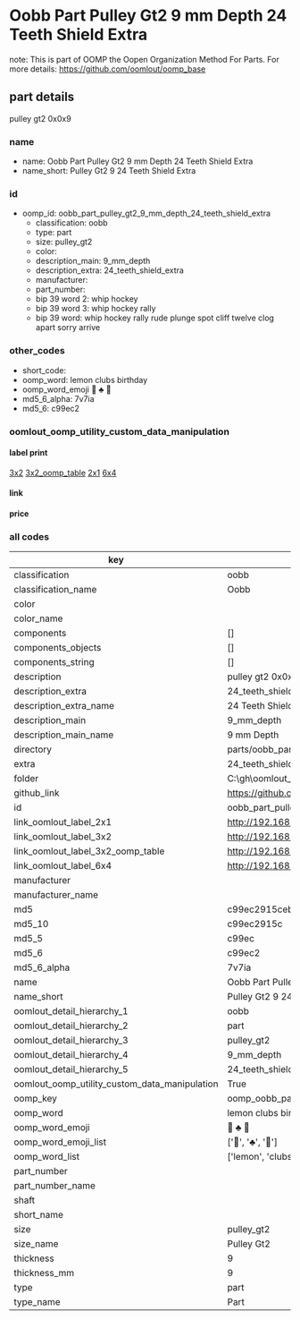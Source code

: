 # Oobb Part Pulley Gt2 9 mm Depth 24 Teeth Shield Extra  

note: This is part of OOMP the Oopen Organization Method For Parts. For more details: https://github.com/oomlout/oomp_base

##  part details
  



pulley gt2 0x0x9



### name
* name: Oobb Part Pulley Gt2 9 mm Depth 24 Teeth Shield Extra
* name_short: Pulley Gt2 9 24 Teeth Shield Extra
### id
* oomp_id: oobb_part_pulley_gt2_9_mm_depth_24_teeth_shield_extra
  * classification: oobb
  * type: part
  * size: pulley_gt2
  * color: 
  * description_main: 9_mm_depth
  * description_extra: 24_teeth_shield_extra
  * manufacturer: 
  * part_number: 
  * bip 39 word 2: whip hockey
  * bip 39 word 3: whip hockey rally
  * bip 39 word: whip hockey rally rude plunge spot cliff twelve clog apart sorry arrive

### other_codes
* short_code: 
* oomp_word: lemon clubs birthday
* oomp_word_emoji :lemon: :clubs: :birthday:
* md5_6_alpha: 7v7ia
* md5_6: c99ec2






### oomlout_oomp_utility_custom_data_manipulation
#### label print
[3x2](http://192.168.1.245:1112/?label=oomp%207v7ia)
[3x2_oomp_table](http://192.168.1.108:1112/?label=oomp%207v7ia)
[2x1](http://192.168.1.242:1112/?label=oomp%207v7ia)
[6x4](http://192.168.1.55:1112/?label=oomp%207v7ia)    

#### link

                              

#### price







### all codes 
| key | value |  
| --- | --- |  
| classification | oobb |  
| classification_name | Oobb |  
| color |  |  
| color_name |  |  
| components | [] |  
| components_objects | [] |  
| components_string | [] |  
| description | pulley gt2 0x0x9 |  
| description_extra | 24_teeth_shield_extra |  
| description_extra_name | 24 Teeth Shield Extra |  
| description_main | 9_mm_depth |  
| description_main_name | 9 mm Depth |  
| directory | parts/oobb_part_pulley_gt2_9_mm_depth_24_teeth_shield_extra |  
| extra | 24_teeth_shield |  
| folder | C:\gh\oomlout_oobb_version_4_generated_parts\things\oobb_part_pulley_gt2_9_mm_depth_24_teeth_shield_extra |  
| github_link | https://github.com/oomlout/oomlout_oomp_part_src/tree/main/parts/oobb_part_pulley_gt2_9_mm_depth_24_teeth_shield_extra |  
| id | oobb_part_pulley_gt2_9_mm_depth_24_teeth_shield_extra |  
| link_oomlout_label_2x1 | http://192.168.1.242:1112/?label=oomp%207v7ia |  
| link_oomlout_label_3x2 | http://192.168.1.245:1112/?label=oomp%207v7ia |  
| link_oomlout_label_3x2_oomp_table | http://192.168.1.108:1112/?label=oomp%207v7ia |  
| link_oomlout_label_6x4 | http://192.168.1.55:1112/?label=oomp%207v7ia |  
| manufacturer |  |  
| manufacturer_name |  |  
| md5 | c99ec2915ceb055f4b537bcf629b1fd3 |  
| md5_10 | c99ec2915c |  
| md5_5 | c99ec |  
| md5_6 | c99ec2 |  
| md5_6_alpha | 7v7ia |  
| name | Oobb Part Pulley Gt2 9 mm Depth 24 Teeth Shield Extra |  
| name_short | Pulley Gt2 9 24 Teeth Shield Extra |  
| oomlout_detail_hierarchy_1 | oobb |  
| oomlout_detail_hierarchy_2 | part |  
| oomlout_detail_hierarchy_3 | pulley_gt2 |  
| oomlout_detail_hierarchy_4 | 9_mm_depth |  
| oomlout_detail_hierarchy_5 | 24_teeth_shield_extra |  
| oomlout_oomp_utility_custom_data_manipulation | True |  
| oomp_key | oomp_oobb_part_pulley_gt2_9_mm_depth_24_teeth_shield_extra |  
| oomp_word | lemon clubs birthday |  
| oomp_word_emoji | :lemon: :clubs: :birthday: |  
| oomp_word_emoji_list | [':lemon:', ':clubs:', ':birthday:'] |  
| oomp_word_list | ['lemon', 'clubs', 'birthday'] |  
| part_number |  |  
| part_number_name |  |  
| shaft |  |  
| short_name |  |  
| size | pulley_gt2 |  
| size_name | Pulley Gt2 |  
| thickness | 9 |  
| thickness_mm | 9 |  
| type | part |  
| type_name | Part |  
